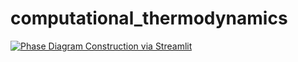 # computational_thermodynamics

[![Phase Diagram Construction via Streamlit](https://static.streamlit.io/badges/streamlit_badge_black_white.svg)](https://binaryalloyphasediagram.streamlit.app/)
